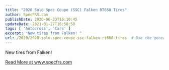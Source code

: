 ```yaml
---
title: "2020 Solo Spec Coupe (SSC) Falken RT660 Tires"
author: SpecFRS.com
publishDate: 2020-06-23T16:10:45
updateDate: 2021-01-27T16:58:50
tags: [ 'Autocross', 'Cars' ]
excerpt: "New tires from Falken! "
url: /2020/2020-solo-spec-coupe-ssc-falken-rt660-tires  # Use the generated URL with year
---
```

<p>New tires from Falken!</p>  <a href="https://www.specfrs.com/2020-solo-spec-coupe-ssc-falken-rt660-tires">Read More at www.specfrs.com</a>
